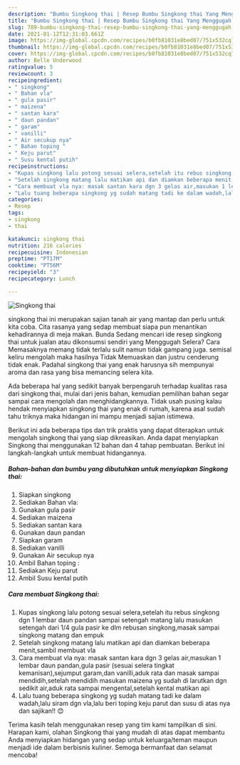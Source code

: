 ```yaml
---
description: "Bumbu Singkong thai | Resep Bumbu Singkong thai Yang Menggugah Selera"
title: "Bumbu Singkong thai | Resep Bumbu Singkong thai Yang Menggugah Selera"
slug: 789-bumbu-singkong-thai-resep-bumbu-singkong-thai-yang-menggugah-selera
date: 2021-01-12T12:31:03.661Z
image: https://img-global.cpcdn.com/recipes/b0fb81031e8bed07/751x532cq70/singkong-thai-foto-resep-utama.jpg
thumbnail: https://img-global.cpcdn.com/recipes/b0fb81031e8bed07/751x532cq70/singkong-thai-foto-resep-utama.jpg
cover: https://img-global.cpcdn.com/recipes/b0fb81031e8bed07/751x532cq70/singkong-thai-foto-resep-utama.jpg
author: Belle Underwood
ratingvalue: 5
reviewcount: 3
recipeingredient:
- " singkong"
- " Bahan vla"
- " gula pasir"
- " maizena"
- " santan kara"
- " daun pandan"
- " garam"
- " vanilli"
- " Air secukup nya"
- " Bahan toping "
- " Keju parut"
- " Susu kental putih"
recipeinstructions:
- "Kupas singkong lalu potong sesuai selera,setelah itu rebus singkong dgn 1 lembar daun pandan sampai setengah matang lalu masukan setengah dari 1/4 gula pasir ke dlm rebusan singkong,masak sampai singkong matang dan empuk"
- "Setelah singkong matang lalu matikan api dan diamkan beberapa menit,sambil membuat vla"
- "Cara membuat vla nya: masak santan kara dgn 3 gelas air,masukan 1 lembar daun pandan,gula pasir (sesuai selera tingkat kemanisan),sejumput garam,dan vanilli,aduk rata dan masak sampai mendidih,setelah mendidih masukan maizena yg sudah di larutkan dgn sedikit air,aduk rata sampai mengental,setelah kental matikan api"
- "Lalu tuang beberapa singkong yg sudah matang tadi ke dalam wadah,lalu siram dgn vla,lalu beri toping keju parut dan susu di atas nya dan sajikan!! 😊"
categories:
- Resep
tags:
- singkong
- thai

katakunci: singkong thai 
nutrition: 216 calories
recipecuisine: Indonesian
preptime: "PT17M"
cooktime: "PT56M"
recipeyield: "3"
recipecategory: Lunch

---
```



![Singkong thai](https://img-global.cpcdn.com/recipes/b0fb81031e8bed07/751x532cq70/singkong-thai-foto-resep-utama.jpg)


singkong thai ini merupakan sajian tanah air yang mantap dan perlu untuk kita coba. Cita rasanya yang sedap membuat siapa pun menantikan kehadirannya di meja makan.
Bunda Sedang mencari ide resep singkong thai untuk jualan atau dikonsumsi sendiri yang Menggugah Selera? Cara Memasaknya memang tidak terlalu sulit namun tidak gampang juga. semisal keliru mengolah maka hasilnya Tidak Memuaskan dan justru cenderung tidak enak. Padahal singkong thai yang enak harusnya sih mempunyai aroma dan rasa yang bisa memancing selera kita.



Ada beberapa hal yang sedikit banyak berpengaruh terhadap kualitas rasa dari singkong thai, mulai dari jenis bahan, kemudian pemilihan bahan segar sampai cara mengolah dan menghidangkannya. Tidak usah pusing kalau hendak menyiapkan singkong thai yang enak di rumah, karena asal sudah tahu triknya maka hidangan ini mampu menjadi sajian istimewa.


Berikut ini ada beberapa tips dan trik praktis yang dapat diterapkan untuk mengolah singkong thai yang siap dikreasikan. Anda dapat menyiapkan Singkong thai menggunakan 12 bahan dan 4 tahap pembuatan. Berikut ini langkah-langkah untuk membuat hidangannya.

<!--inarticleads1-->

##### Bahan-bahan dan bumbu yang dibutuhkan untuk menyiapkan Singkong thai:

1. Siapkan  singkong
1. Sediakan  Bahan vla:
1. Gunakan  gula pasir
1. Sediakan  maizena
1. Sediakan  santan kara
1. Gunakan  daun pandan
1. Siapkan  garam
1. Sediakan  vanilli
1. Gunakan  Air secukup nya
1. Ambil  Bahan toping :
1. Sediakan  Keju parut
1. Ambil  Susu kental putih




<!--inarticleads2-->

##### Cara membuat Singkong thai:

1. Kupas singkong lalu potong sesuai selera,setelah itu rebus singkong dgn 1 lembar daun pandan sampai setengah matang lalu masukan setengah dari 1/4 gula pasir ke dlm rebusan singkong,masak sampai singkong matang dan empuk
1. Setelah singkong matang lalu matikan api dan diamkan beberapa menit,sambil membuat vla
1. Cara membuat vla nya: masak santan kara dgn 3 gelas air,masukan 1 lembar daun pandan,gula pasir (sesuai selera tingkat kemanisan),sejumput garam,dan vanilli,aduk rata dan masak sampai mendidih,setelah mendidih masukan maizena yg sudah di larutkan dgn sedikit air,aduk rata sampai mengental,setelah kental matikan api
1. Lalu tuang beberapa singkong yg sudah matang tadi ke dalam wadah,lalu siram dgn vla,lalu beri toping keju parut dan susu di atas nya dan sajikan!! 😊




Terima kasih telah menggunakan resep yang tim kami tampilkan di sini. Harapan kami, olahan Singkong thai yang mudah di atas dapat membantu Anda menyiapkan hidangan yang sedap untuk keluarga/teman maupun menjadi ide dalam berbisnis kuliner. Semoga bermanfaat dan selamat mencoba!
